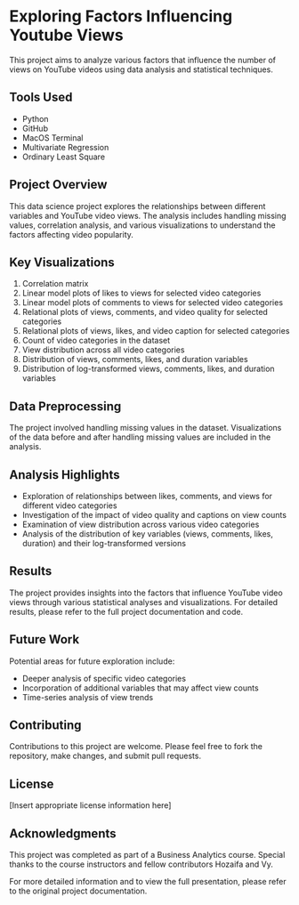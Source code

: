 # Exploring Factors Influencing Youtube Views

This project aims to analyze various factors that influence the number of views on YouTube videos using data analysis and statistical techniques.

## Tools Used

- Python
- GitHub
- MacOS Terminal
- Multivariate Regression
- Ordinary Least Square

## Project Overview

This data science project explores the relationships between different variables and YouTube video views. The analysis includes handling missing values, correlation analysis, and various visualizations to understand the factors affecting video popularity.

## Key Visualizations

1. Correlation matrix
2. Linear model plots of likes to views for selected video categories
3. Linear model plots of comments to views for selected video categories
4. Relational plots of views, comments, and video quality for selected categories
5. Relational plots of views, likes, and video caption for selected categories
6. Count of video categories in the dataset
7. View distribution across all video categories
8. Distribution of views, comments, likes, and duration variables
9. Distribution of log-transformed views, comments, likes, and duration variables

## Data Preprocessing

The project involved handling missing values in the dataset. Visualizations of the data before and after handling missing values are included in the analysis.

## Analysis Highlights

- Exploration of relationships between likes, comments, and views for different video categories
- Investigation of the impact of video quality and captions on view counts
- Examination of view distribution across various video categories
- Analysis of the distribution of key variables (views, comments, likes, duration) and their log-transformed versions

## Results

The project provides insights into the factors that influence YouTube video views through various statistical analyses and visualizations. For detailed results, please refer to the full project documentation and code.

## Future Work

Potential areas for future exploration include:
- Deeper analysis of specific video categories
- Incorporation of additional variables that may affect view counts
- Time-series analysis of view trends

## Contributing

Contributions to this project are welcome. Please feel free to fork the repository, make changes, and submit pull requests.

## License

[Insert appropriate license information here]

## Acknowledgments

This project was completed as part of a Business Analytics course. Special thanks to the course instructors and fellow contributors Hozaifa and Vy.

For more detailed information and to view the full presentation, please refer to the original project documentation.
